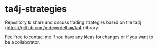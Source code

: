 # ta4j-strategies
Repository to share and discuss trading strategies based on the ta4j (https://github.com/mdeverdelhan/ta4j) library.

Feel free to contact me if you have any ideas for changes or if you want to be a collaborator.

